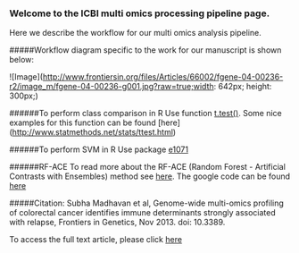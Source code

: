 ### Welcome to the ICBI multi omics processing pipeline page.
Here we describe the workflow for our multi omics analysis pipeline. 

#####Workflow diagram specific to the work for our manuscript is shown below:

![Image](http://www.frontiersin.org/files/Articles/66002/fgene-04-00236-r2/image_m/fgene-04-00236-g001.jpg?raw=true;width: 642px; height: 300px;)

######To perform class comparison in R
Use function [t.test()](http://stat.ethz.ch/R-manual/R-patched/library/stats/html/t.test.html). 
Some nice examples for this function can be found [here] (http://www.statmethods.net/stats/ttest.html)

######To perform SVM in R
Use package [e1071](http://cran.r-project.org/web/packages/e1071/e1071.pdf)

######RF-ACE
To read more about the RF-ACE (Random Forest - Artificial Contrasts with Ensembles) method see [here](http://www.genome.gov/Multimedia/Slides/TCGA1/TCGA1_Erkkila.pdf). The google code can be found [here](https://code.google.com/p/rf-ace/)

#####Citation:
Subha Madhavan et al, Genome-wide multi-omics profiling of colorectal cancer identifies immune determinants strongly associated with relapse, Frontiers in Genetics, Nov 2013. doi: 10.3389.

To access the full text article, please click [here](http://www.frontiersin.org/Journal/10.3389/fgene.2013.00236/abstract)
